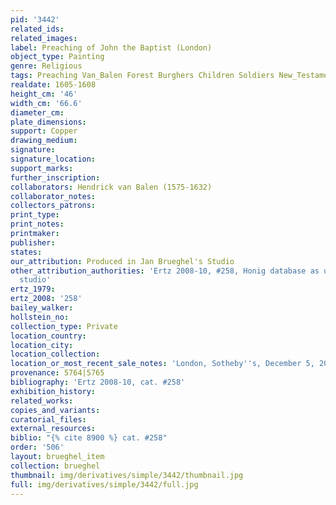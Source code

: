 ```yaml
---
pid: '3442'
related_ids: 
related_images: 
label: Preaching of John the Baptist (London)
object_type: Painting
genre: Religious
tags: Preaching Van_Balen Forest Burghers Children Soldiers New_Testament Saint
realdate: 1605-1608
height_cm: '46'
width_cm: '66.6'
diameter_cm: 
plate_dimensions: 
support: Copper
drawing_medium: 
signature: 
signature_location: 
support_marks: 
further_inscription: 
collaborators: Hendrick van Balen (1575-1632)
collaborator_notes: 
collectors_patrons: 
print_type: 
print_notes: 
printmaker: 
publisher: 
states: 
our_attribution: Produced in Jan Brueghel's Studio
other_attribution_authorities: 'Ertz 2008-10, #258, Honig database as uncertain, possibly
  studio'
ertz_1979: 
ertz_2008: '258'
bailey_walker: 
hollstein_no: 
collection_type: Private
location_country: 
location_city: 
location_collection: 
location_or_most_recent_sale_notes: 'London, Sotheby''s, December 5, 2007, #1'
provenance: 5764|5765
bibliography: 'Ertz 2008-10, cat. #258'
exhibition_history: 
related_works: 
copies_and_variants: 
curatorial_files: 
external_resources: 
biblio: "{% cite 8900 %} cat. #258"
order: '506'
layout: brueghel_item
collection: brueghel
thumbnail: img/derivatives/simple/3442/thumbnail.jpg
full: img/derivatives/simple/3442/full.jpg
---
```

